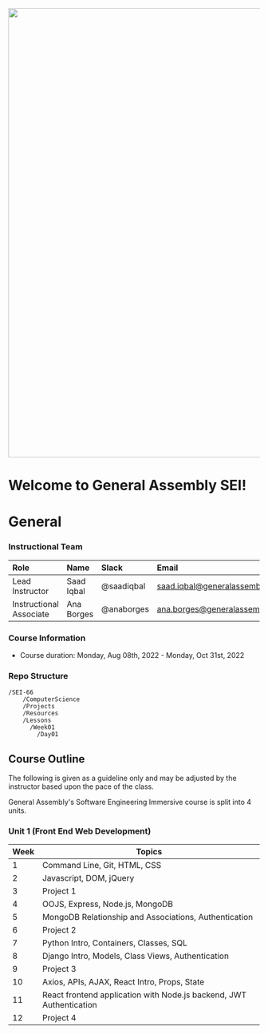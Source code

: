 <img src="https://i.imgur.com/XseXU8J.png" width="900">

# Welcome to General Assembly SEI!


# General


### Instructional Team

|Role        | Name            | Slack       | Email |
|:--         | :--             | :--         | :-- |
|Lead Instructor | Saad Iqbal | @saadiqbal | saad.iqbal@generalassemb.ly 
|Instructional Associate | Ana Borges | @anaborges | ana.borges@generalassemb.ly

### Course Information

- Course duration: Monday, Aug 08th, 2022 - Monday, Oct 31st, 2022

### Repo Structure

```
/SEI-66
    /ComputerScience
    /Projects
    /Resources
    /Lessons
      /Week01
        /Day01
```


## Course Outline
The following is given as a guideline only and may be adjusted by the instructor based upon the pace of the class.

General Assembly's Software Engineering Immersive course is split into 4 units.
### Unit 1 (Front End Web Development)

| Week  | Topics |
| ----- | ------ |
| 1  | Command Line, Git, HTML, CSS |
| 2  | Javascript, DOM, jQuery|
| 3  | Project 1  |
| 4  | OOJS, Express, Node.js, MongoDB |
| 5  | MongoDB Relationship and Associations, Authentication  |
| 6  | Project 2  |
| 7  | Python Intro, Containers, Classes, SQL  |
| 8  | Django Intro, Models, Class Views, Authentication  |
| 9  | Project 3  |
| 10  | Axios, APIs, AJAX, React Intro, Props, State  |
| 11  | React frontend application with Node.js backend, JWT Authentication  |
| 12  | Project 4  |



